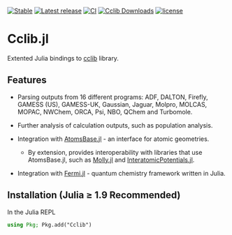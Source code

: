 [![Stable](https://img.shields.io/badge/docs-stable-blue.svg)](https://cclib.github.io/Cclib.jl/dev/)
[![Latest release](https://img.shields.io/github/release/cclib/Cclib.jl.svg)](https://github.com/cclib/Cclib.jl/releases/latest)
[![CI](https://github.com/cclib/Cclib.jl/actions/workflows/CI.yml/badge.svg?branch=main)](https://github.com/cclib/Cclib.jl/actions/workflows/CI.yml)
[![Cclib Downloads](https://shields.io/endpoint?url=https://pkgs.genieframework.com/api/v1/badge/Cclib)](https://pkgs.genieframework.com?packages=Cclib)
[![license](http://img.shields.io/badge/license-BSD-blue.svg?style=flat)](https://github.com/cclib/cclib/blob/master/LICENSE)

# Cclib.jl

Extented Julia bindings to [cclib](https://github.com/cclib/cclib) library.

## Features

- Parsing outputs from 16 different programs: ADF, DALTON, Firefly, GAMESS (US), GAMESS-UK, Gaussian, Jaguar, Molpro, MOLCAS, MOPAC, NWChem, ORCA, Psi, NBO, QChem and Turbomole.

- Further analysis of calculation outputs, such as population analysis.

- Integration with [AtomsBase.jl](https://github.com/JuliaMolSim/AtomsBase.jl) - an interface for atomic geometries.
    - By extension, provides interoperability with libraries that use AtomsBase.jl, such as [Molly.jl](https://github.com/JuliaMolSim/Molly.jl) and [InteratomicPotentials.jl](https://github.com/cesmix-mit/InteratomicPotentials.jl).
- Integration with [Fermi.jl](https://github.com/FermiQC/Fermi.jl) - quantum chemistry framework written in Julia.


## Installation (Julia ≥ 1.9 Recommended)
In the Julia REPL
```julia
using Pkg; Pkg.add("Cclib")
```